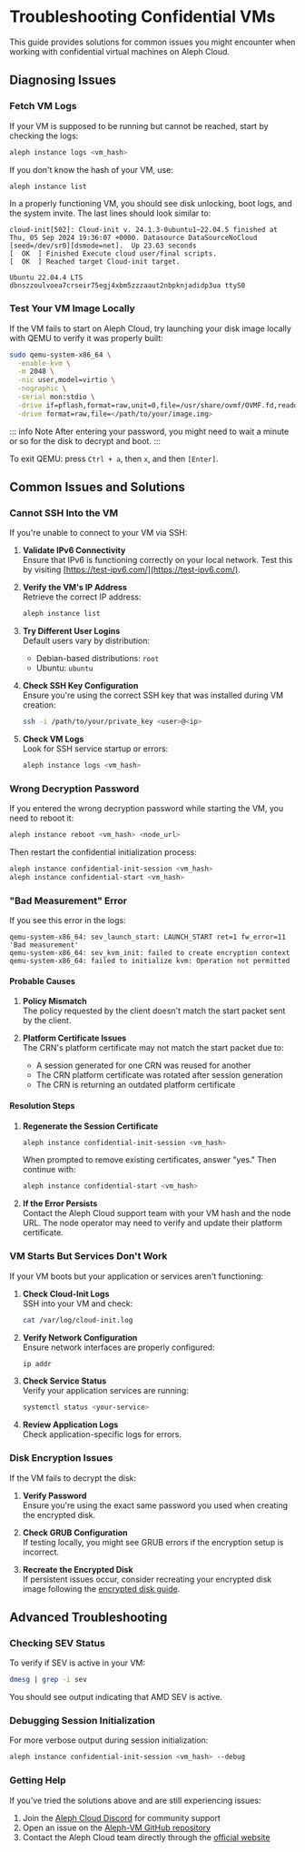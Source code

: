 # Troubleshooting Confidential VMs

This guide provides solutions for common issues you might encounter when working with confidential virtual machines on Aleph Cloud.

## Diagnosing Issues

### Fetch VM Logs

If your VM is supposed to be running but cannot be reached, start by checking the logs:

```bash
aleph instance logs <vm_hash>
```

If you don't know the hash of your VM, use:
```bash
aleph instance list
```

In a properly functioning VM, you should see disk unlocking, boot logs, and the system invite. The last lines should look similar to:

```
cloud-init[502]: Cloud-init v. 24.1.3-0ubuntu1~22.04.5 finished at Thu, 05 Sep 2024 19:36:07 +0000. Datasource DataSourceNoCloud [seed=/dev/sr0][dsmode=net].  Up 23.63 seconds
[  OK  ] Finished Execute cloud user/final scripts.
[  OK  ] Reached target Cloud-init target.

Ubuntu 22.04.4 LTS dbnszzoulvoea7crseir75egj4xbm5zzzaaut2nbpknjadidp3ua ttyS0
```

### Test Your VM Image Locally

If the VM fails to start on Aleph Cloud, try launching your disk image locally with QEMU to verify it was properly built:

```bash
sudo qemu-system-x86_64 \
  -enable-kvm \
  -m 2048 \
  -nic user,model=virtio \
  -nographic \
  -serial mon:stdio \
  -drive if=pflash,format=raw,unit=0,file=/usr/share/ovmf/OVMF.fd,readonly=on \
  -drive format=raw,file=</path/to/your/image.img>
```

::: info Note
After entering your password, you might need to wait a minute or so for the disk to decrypt and boot.
:::

To exit QEMU: press `Ctrl + a`, then `x`, and then `[Enter]`.

## Common Issues and Solutions

### Cannot SSH Into the VM

If you're unable to connect to your VM via SSH:

1. **Validate IPv6 Connectivity**  
   Ensure that IPv6 is functioning correctly on your local network. Test this by visiting [https://test-ipv6.com/](https://test-ipv6.com/).

2. **Verify the VM's IP Address**  
   Retrieve the correct IP address:
   ```bash
   aleph instance list
   ```

3. **Try Different User Logins**  
   Default users vary by distribution:
   - Debian-based distributions: `root`
   - Ubuntu: `ubuntu`

4. **Check SSH Key Configuration**  
   Ensure you're using the correct SSH key that was installed during VM creation:
   ```bash
   ssh -i /path/to/your/private_key <user>@<ip>
   ```

5. **Check VM Logs**  
   Look for SSH service startup or errors:
   ```bash
   aleph instance logs <vm_hash>
   ```

### Wrong Decryption Password

If you entered the wrong decryption password while starting the VM, you need to reboot it:

```bash
aleph instance reboot <vm_hash> <node_url>
```

Then restart the confidential initialization process:

```bash
aleph instance confidential-init-session <vm_hash>
aleph instance confidential-start <vm_hash>
```

### "Bad Measurement" Error

If you see this error in the logs:

```
qemu-system-x86_64: sev_launch_start: LAUNCH_START ret=1 fw_error=11 'Bad measurement'
qemu-system-x86_64: sev_kvm_init: failed to create encryption context
qemu-system-x86_64: failed to initialize kvm: Operation not permitted
```

#### Probable Causes

1. **Policy Mismatch**  
   The policy requested by the client doesn't match the start packet sent by the client.

2. **Platform Certificate Issues**  
   The CRN's platform certificate may not match the start packet due to:
   - A session generated for one CRN was reused for another
   - The CRN platform certificate was rotated after session generation
   - The CRN is returning an outdated platform certificate

#### Resolution Steps

1. **Regenerate the Session Certificate**  
   ```bash
   aleph instance confidential-init-session <vm_hash>
   ```  
   When prompted to remove existing certificates, answer "yes." Then continue with:
   ```bash
   aleph instance confidential-start <vm_hash>
   ```

2. **If the Error Persists**  
   Contact the Aleph Cloud support team with your VM hash and the node URL. The node operator may need to verify and update their platform certificate.

### VM Starts But Services Don't Work

If your VM boots but your application or services aren't functioning:

1. **Check Cloud-Init Logs**  
   SSH into your VM and check:
   ```bash
   cat /var/log/cloud-init.log
   ```

2. **Verify Network Configuration**  
   Ensure network interfaces are properly configured:
   ```bash
   ip addr
   ```

3. **Check Service Status**  
   Verify your application services are running:
   ```bash
   systemctl status <your-service>
   ```

4. **Review Application Logs**  
   Check application-specific logs for errors.

### Disk Encryption Issues

If the VM fails to decrypt the disk:

1. **Verify Password**  
   Ensure you're using the exact same password you used when creating the encrypted disk.

2. **Check GRUB Configuration**  
   If testing locally, you might see GRUB errors if the encryption setup is incorrect.

3. **Recreate the Encrypted Disk**  
   If persistent issues occur, consider recreating your encrypted disk image following the [encrypted disk guide](/devhub/computing/confidential/encrypted-disk).

## Advanced Troubleshooting

### Checking SEV Status

To verify if SEV is active in your VM:

```bash
dmesg | grep -i sev
```

You should see output indicating that AMD SEV is active.

### Debugging Session Initialization

For more verbose output during session initialization:

```bash
aleph instance confidential-init-session <vm_hash> --debug
```

### Getting Help

If you've tried the solutions above and are still experiencing issues:

1. Join the [Aleph Cloud Discord](https://discord.gg/alephim) for community support
2. Open an issue on the [Aleph-VM GitHub repository](https://github.com/aleph-im/aleph-vm/issues)
3. Contact the Aleph Cloud team directly through the [official website](https://aleph.im/contact)
